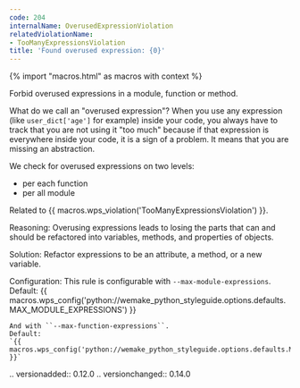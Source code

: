 ```yaml
---
code: 204
internalName: OverusedExpressionViolation
relatedViolationName:
- TooManyExpressionsViolation
title: 'Found overused expression: {0}'
---
```


{% import "macros.html" as macros with context %}

Forbid overused expressions in a module, function or method.

What do we call an "overused expression"? When you use any expression
(like `user_dict['age']` for example) inside your code, you always have
to track that you are not using it "too much" because if that expression
is everywhere inside your code, it is a sign of a problem. It means that
you are missing an abstraction.

We check for overused expressions on two levels:

  - per each function
  - per all module

Related to {{ macros.wps_violation('TooManyExpressionsViolation') }}.

Reasoning: Overusing expressions leads to losing the parts that can and
should be refactored into variables, methods, and properties of objects.

Solution: Refactor expressions to be an attribute, a method, or a new
variable.

Configuration: This rule is configurable with
`--max-module-expressions`. Default:
{{ macros.wps_config('python://wemake_python_styleguide.options.defaults.MAX_MODULE_EXPRESSIONS') }}

    And with ``--max-function-expressions``.
    Default:
    `{{ macros.wps_config('python://wemake_python_styleguide.options.defaults.MAX_FUNCTION_EXPRESSIONS') }}`

.. versionadded:: 0.12.0 .. versionchanged:: 0.14.0